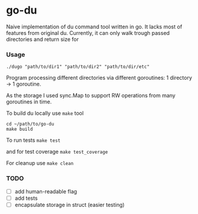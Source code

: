 # go-du
Naive implementation of du command tool written in go. It lacks most of features from original du. Currently, it can only walk trough passed directories and return size for 

### Usage

`./dugo "path/to/dir1" "path/to/dir2" "path/to/dir/etc"`

Program processing different directories via different goroutines: 1 directory -> 1 goroutine.

As the storage I used sync.Map to support RW operations from many goroutines in time.

  

To build du locally use `make` tool 

```
cd ~/path/to/go-du
make build
```

To run tests
`make test`

and for test coverage
`make test_coverage`

For cleanup use
`make clean`

### TODO

- [ ] add human-readable flag
- [ ] add tests
- [ ] encapsulate storage in struct (easier testing)
